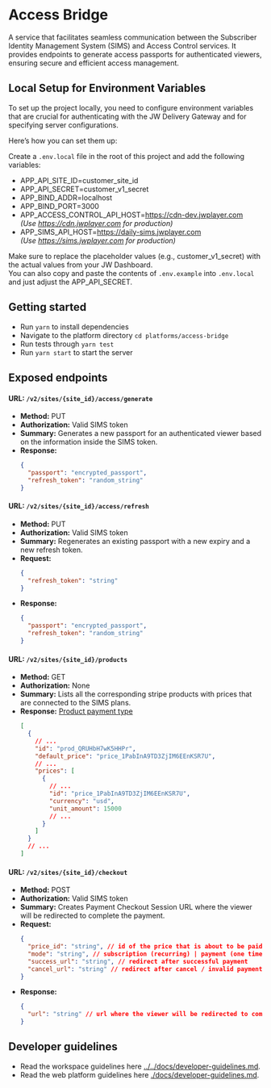 # Access Bridge

A service that facilitates seamless communication between the Subscriber Identity Management System (SIMS) and Access Control services. It provides endpoints to generate access passports for authenticated viewers, ensuring secure and efficient access management.

## Local Setup for Environment Variables

To set up the project locally, you need to configure environment variables that are crucial for authenticating with the JW Delivery Gateway and for specifying server configurations.

Here’s how you can set them up:

Create a `.env.local` file in the root of this project and add the following variables:

- APP_API_SITE_ID=customer_site_id
- APP_API_SECRET=customer_v1_secret
- APP_BIND_ADDR=localhost
- APP_BIND_PORT=3000
- APP_ACCESS_CONTROL_API_HOST=https://cdn-dev.jwplayer.com  
  <em>(Use https://cdn.jwplayer.com for production)</em>
- APP_SIMS_API_HOST=https://daily-sims.jwplayer.com  
  <em>(Use https://sims.jwplayer.com for production)</em>

Make sure to replace the placeholder values (e.g., customer_v1_secret) with the actual values from your JW Dashboard.  
You can also copy and paste the contents of `.env.example` into `.env.local` and just adjust the APP_API_SECRET.

## Getting started

- Run `yarn` to install dependencies
- Navigate to the platform directory `cd platforms/access-bridge`
- Run tests through `yarn test`
- Run `yarn start` to start the server

## Exposed endpoints

#### URL: `/v2/sites/{site_id}/access/generate`

- **Method:** PUT
- **Authorization:** Valid SIMS token
- **Summary:** Generates a new passport for an authenticated viewer based on the information inside the SIMS token.
- **Response:**
  ```json
  {
    "passport": "encrypted_passport",
    "refresh_token": "random_string"
  }
  ```

#### URL: `/v2/sites/{site_id}/access/refresh`

- **Method:** PUT
- **Authorization:** Valid SIMS token
- **Summary:** Regenerates an existing passport with a new expiry and a new refresh token.
- **Request:**
  ```json
  {
    "refresh_token": "string"
  }
  ```
- **Response:**
  ```json
  {
    "passport": "encrypted_passport",
    "refresh_token": "random_string"
  }
  ```

#### URL: `/v2/sites/{site_id}/products`

- **Method:** GET
- **Authorization:** None
- **Summary:** Lists all the corresponding stripe products with prices that are connected to the SIMS plans.
- **Response:** [Product payment type](../../../ott-web-app/packages/common/types/payment.ts)
  ```json
  [
    {
      // ...
      "id": "prod_QRUHbH7wK5HHPr",
      "default_price": "price_1PabInA9TD3ZjIM6EEnKSR7U",
      // ...
      "prices": [
        {
          // ...
          "id": "price_1PabInA9TD3ZjIM6EEnKSR7U",
          "currency": "usd",
          "unit_amount": 15000
          // ...
        }
      ]
    }
    // ...
  ]
  ```

#### URL: `/v2/sites/{site_id}/checkout`

- **Method:** POST
- **Authorization:** Valid SIMS token
- **Summary:** Creates Payment Checkout Session URL where the viewer will be redirected to complete the payment.
- **Request:**
  ```json
  {
    "price_id": "string", // id of the price that is about to be paid
    "mode": "string", // subscription (recurring) | payment (one time purchases)
    "success_url": "string", // redirect after successful payment
    "cancel_url": "string" // redirect after cancel / invalid payment
  }
  ```
- **Response:**
  ```json
  {
    "url": "string" // url where the viewer will be redirected to complete the payment.
  }
  ```

## Developer guidelines

- Read the workspace guidelines here [../../docs/developer-guidelines.md](../../docs/developer-guidelines.md).
- Read the web platform guidelines here [./docs/developer-guidelines.md](./docs/developer-guidelines.md).

